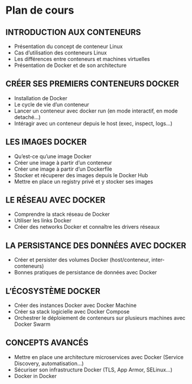 # Plan de cours

## INTRODUCTION AUX CONTENEURS
* Présentation du concept de conteneur Linux
* Cas d’utilisation des conteneurs Linux
* Les différences entre conteneurs et machines virtuelles
* Présentation de Docker et de son architecture

## CRÉER SES PREMIERS CONTENEURS DOCKER
* Installation de Docker
* Le cycle de vie d’un conteneur
* Lancer un conteneur avec docker run (en mode interactif, en mode detaché…)
* Intéragir avec un conteneur depuis le host (exec, inspect, logs…)

## LES IMAGES DOCKER
* Qu’est-ce qu’une image Docker
* Créer une image à partir d’un conteneur
* Créer une image à partir d’un Dockerfile
* Stocker et récuperer des images depuis le Docker Hub
* Mettre en place un registry privé et y stocker ses images

## LE RÉSEAU AVEC DOCKER
* Comprendre la stack réseau de Docker
* Utiliser les links Docker
* Créer des networks Docker et connaître les drivers réseaux

## LA PERSISTANCE DES DONNÉES AVEC DOCKER
* Créer et persister des volumes Docker (host/conteneur, inter-conteneurs)
* Bonnes pratiques de persistance de données avec Docker

## L’ÉCOSYSTÈME DOCKER
* Créer des instances Docker avec Docker Machine
* Créer sa stack logicielle avec Docker Compose
* Orchestrer le déploiement de conteneurs sur plusieurs machines avec Docker Swarm

## CONCEPTS AVANCÉS
* Mettre en place une architecture microservices avec Docker (Service Discovery, automatisation…)
* Sécuriser son infrastructure Docker (TLS, App Armor, SELinux…)
* Docker in Docker
